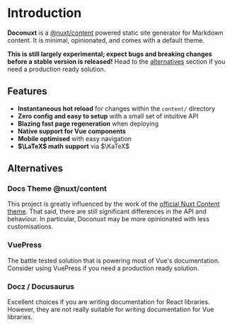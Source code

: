 # Introduction

**Doconuxt** is a [@nuxt/content](https://content.nuxtjs.org/) powered static site generator for Markdown content. It is minimal, opinionated, and comes with a default theme.

<callout type="danger" title="warning">

**This is still largely experimental; expect bugs and breaking changes before a stable version is released!** Head to the [alternatives](#alternatives) section if you need a production ready solution.

</callout>

## Features

- **Instantaneous hot reload** for changes within the `content/` directory
- **Zero config and easy to setup** with a small set of intuitive API
- **Blazing fast page regeneration** when deploying
- **Native support for Vue components**
- **Mobile optimised** with easy navigation
- **$\LaTeX$ math support** via $\KaTeX$

## Alternatives

### Docs Theme @nuxt/content 

This project is greatly influenced by the work of the [official Nuxt Content theme](https://content.nuxtjs.org/themes/docs/). That said, there are still significant differences in the API and behaviour. In particular, Doconuxt may be more opinionated with less customisations.

### VuePress

The battle tested solution that is powering most of Vue's documentation. Consider using VuePress if you need a production ready solution.

### Docz / Docusaurus

Excellent choices if you are writing documentation for React libraries. However, they are not really suitable for writing documentation for Vue libraries.
